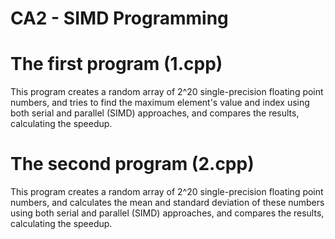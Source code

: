 # CA2 - SIMD Programming

# The first program (1.cpp)
This program creates a random array of 2^20 single-precision floating point numbers, and tries to find the maximum element's value and index using both serial and parallel (SIMD) approaches, and compares the results, calculating the speedup.

# The second program (2.cpp)
This program creates a random array of 2^20 single-precision floating point numbers, and calculates the mean and standard deviation of these numbers using both serial and parallel (SIMD) approaches, and compares the results, calculating the speedup.
